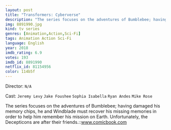 ```yaml
---
layout: post
title: "Transformers: Cyberverse"
description: "The series focuses on the adventures of Bumblebee; having damaged his memory chips, he and Windblade must recover his missing memories in order to help him remember his mission on Earth. Unfortunately, the Decepticons are after their friends..."
img: 8891990.jpg
kind: tv series
genres: [Animation,Action,Sci-Fi]
tags: Animation Action Sci-Fi 
language: English
year: 2018
imdb_rating: 6.9
votes: 193
imdb_id: 8891990
netflix_id: 81154956
color: 114b5f
---
```

Director: `N/A`  

Cast: `Jeremy Levy` `Jake Foushee` `Sophia Isabella` `Ryan Andes` `Mike Rose` 

The series focuses on the adventures of Bumblebee; having damaged his memory chips, he and Windblade must recover his missing memories in order to help him remember his mission on Earth. Unfortunately, the Decepticons are after their friends.::www.comicbook.com